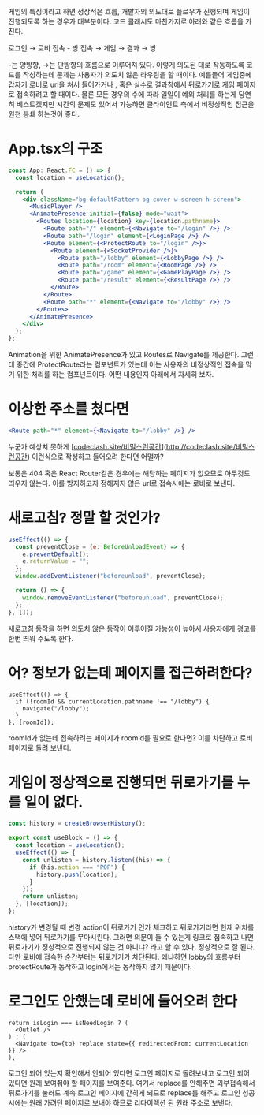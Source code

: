 게임의 특징이라고 하면 정상적은 흐름, 개발자의 의도대로 플로우가 진행되며 게임이 진행되도록 하는 경우가 대부분이다.
코드 클래시도 마찬가지로 아래와 같은 흐름을 가진다.

로그인 → 로비 접속 - 방 접속 → 게임 → 결과 → 방

-는 양방향, →는 단방향의 흐름으로 이루어져 있다.
이렇게 의도된 대로 작동하도록 코드를 작성하는데 문제는 사용자가 의도치 않은 라우팅을 할 때이다.
예를들어 게임중에 갑자기 로비로 url을 쳐서 들어가거나 , 혹은 실수로 결과창에서 뒤로가기로 게임 페이지로 접속하려고 할 때이다.
물론 모든 경우의 수에 따라 일일이 예외 처리를 하는게 당연히 베스트겠지만 시간의 문제도 있어서 가능하면 클라이언트 측에서 비정상적인 접근을 원천 봉쇄 하는것이 좋다.

# App.tsx의 구조

```jsx
const App: React.FC = () => {
  const location = useLocation();

  return (
    <div className="bg-defaultPattern bg-cover w-screen h-screen">
      <MusicPlayer />
      <AnimatePresence initial={false} mode="wait">
        <Routes location={location} key={location.pathname}>
          <Route path="/" element={<Navigate to="/login" />} />
          <Route path="/login" element={<LoginPage />} />
          <Route element={<ProtectRoute to="/login" />}>
            <Route element={<SocketProvider />}>
              <Route path="/lobby" element={<LobbyPage />} />
              <Route path="/room" element={<RoomPage />} />
              <Route path="/game" element={<GamePlayPage />} />
              <Route path="/result" element={<ResultPage />} />
            </Route>
          </Route>
          <Route path="*" element={<Navigate to="/lobby" />} />
        </Routes>
      </AnimatePresence>
    </div>
  );
};
```

Animation을 위한 AnimatePresence가 있고 Routes로 Navigate를 제공한다. 그런데 중간에 ProtectRoute라는 컴포넌트가 있는데 이는 사용자의 비정상적인 접속을 막기 위한 처리를 하는 컴포넌트이다. 어떤 내용인지 아래에서 자세히 보자.

# 이상한 주소를 쳤다면

```jsx
<Route path="*" element={<Navigate to="/lobby" />} />
```

누군가 예상치 못하게 [[codeclash.site/비밀스런공간](http://codeclash.site/%EB%B9%84%EB%B0%80%EC%8A%A4%EB%9F%B0%EA%B3%B5%EA%B0%84)](http://codeclash.site/비밀스런공간) 이런식으로 작성하고 들어오려 한다면 어떨까?

보통은 404 혹은 React Router같은 경우에는 해당하는 페이지가 없으므로 아무것도 띄우지 않는다. 이를 방지하고자 정해지지 않은 url로 접속시에는 로비로 보낸다.

# 새로고침? 정말 할 것인가?

```jsx
useEffect(() => {
  const preventClose = (e: BeforeUnloadEvent) => {
    e.preventDefault();
    e.returnValue = "";
  };
  window.addEventListener("beforeunload", preventClose);

  return () => {
    window.removeEventListener("beforeunload", preventClose);
  };
}, []);
```

새로고침 동작을 하면 의도치 않은 동작이 이루어질 가능성이 높아서 사용자에게 경고를 한번 띄워 주도록 한다.

# 어? 정보가 없는데 페이지를 접근하려한다?

```tsx
useEffect(() => {
  if (!roomId && currentLocation.pathname !== "/lobby") {
    navigate("/lobby");
  }
}, [roomId]);
```

roomId가 없는데 접속하려는 페이지가 roomId를 필요로 한다면? 이를 차단하고 로비 페이지로 돌려 보낸다.

# 게임이 정상적으로 진행되면 뒤로가기를 누를 일이 없다.

```jsx
const history = createBrowserHistory();

export const useBlock = () => {
  const location = useLocation();
  useEffect(() => {
    const unlisten = history.listen((his) => {
      if (his.action === "POP") {
        history.push(location);
      }
    });
    return unlisten;
  }, [location]);
};
```

history가 변경될 때 변경 action이 뒤로가기 인가 체크하고 뒤로가기라면 현재 위치를 스택에 넣어 뒤로가기를 무마시킨다.
그러면 의문이 들 수 있는게 링크로 접속하고 나면 뒤로가기가 정상적으로 진행되지 않는 것 아니냐? 라고 할 수 있다.
정상적으로 잘 된다. 다만 로비에 접속한 순간부터는 뒤로가기가 차단된다.
왜냐하면 lobby의 흐름부터 protectRoute가 동작하고 login에서는 동작하지 않기 때문이다.

# 로그인도 안했는데 로비에 들어오려 한다

```tsx
return isLogin === isNeedLogin ? (
  <Outlet />
) : (
  <Navigate to={to} replace state={{ redirectedFrom: currentLocation }} />
);
```

로그인 되어 있는지 확인해서 안되어 있다면 로그인 페이지로 돌려보내고 로그인 되어 있다면 원래 보여줘야 할 페이지를 보여준다. 여기서 replace를 안해주면 외부접속해서 뒤로가기를 눌러도 계속 로그인 페이지에 갇히게 되므로 replace를 해주고 로그인 성공시에는 원래 가려던 페이지로 보내야 하므로 리다이렉션 된 원래 주소로 보낸다.
